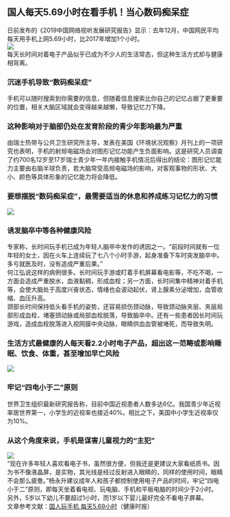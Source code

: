 ## 国人每天5.69小时在看手机！当心数码痴呆症  
日前发布的《2019中国网络视听发展研究报告》显示：去年12月，中国网民平均每天用手机上网5.69小时，比2017年增加1个小时。&nbsp; &nbsp;   
![](http://cdncms.v-keep.cn/wp-content/uploads/2019/10/timg-46.jpg)  
每天长时间对着电子产品似乎已成为不少人的生活常态，但这种生活方式却与健康相背离。  
### 沉迷手机导致“数码痴呆症”  
手机可以随时搜索到你需要的信息，但随着信息搜索比你自己的记忆占据了更重要的位置，相关大脑区域就会变得越来越懒，导致记忆力下降。  
### 这种影响对于脑部仍处在发育阶段的青少年影响最为严重  
由瑞士热带与公共卫生研究所主导，发表在美国《环境状况观察》月刊上的一项研究也表明，手机的射频电磁场会对图形记忆功能产生负面影响。这是研究人员调查了约700名12岁至17岁瑞士青少年一年内接触手机情况后得出的结论：图形记忆能力主要由右脑半球负责，若大脑常受高频电磁场的影响，对客观事物的形状、大小、颜色等具体形象的记忆能力将会降低。  
### 要想摆脱“数码痴呆症”，最需要适当的休息和养成练习记忆力的习惯  
![](http://cdncms.v-keep.cn/wp-content/uploads/2019/10/fop0-hqwsyta1064202.jpg)  
### 诱发脑卒中等各种健康风险  
专家称，长时间玩手机已成为年轻人脑卒中发作的诱因之一。“前段时间就有一位年轻的女士，因在火车上连续玩了七八个小时手游，起身准备下车时突发脑卒中。多亏就医及时，没有造成严重后果。”&nbsp; &nbsp;   
何江弘说这样的病例很多。长时间玩手游或盯着手机屏幕看电影等，不吃不喝，一方面会造成严重脱水，血液黏稠，形成血栓；另一方面，长时间集中精神对着手机等，会使大脑处于高度兴奋状态，情绪也会波动起伏，肾上腺素分泌增加，血管收缩、血压升高。  
颈部长时间保持低头看手机的姿势，还容易损伤颈动脉，导致颈动脉夹层、夹层局部形成血栓，堵塞颈动脉或局部血栓脱落，导致脑卒中。还有一些患者因长时间玩游戏，造成血栓脱落进入视网膜中央动脉，眼睛供血血管被堵死，而导致失明。  
### 生活方式最健康的人每天看2.2小时电子产品，超出这一范畴或影响睡眠、饮食、体重，甚至增加早亡风险  
![](http://cdncms.v-keep.cn/wp-content/uploads/2019/10/timg-48.jpg)  
### 牢记“四电小于二”原则  
世界卫生组织最新研究报告称，目前中国近视患者人数多达6亿。我国青少年近视率居世界第一，小学生的近视率也接近40%。相比之下，美国中小学生近视率仅为10%。  
### 从这个角度来说，手机是谋害儿童视力的“主犯”  
![](http://cdncms.v-keep.cn/wp-content/uploads/2019/10/timg-10-2.jpg)  
“现在许多年轻人喜欢看电子书，虽然很方便，但我还是更建议大家看纸质书。因为书不像液晶屏，是实物，其光线是经过反射进入眼睛的，同样的使用时间，眼睛不会那么疲惫。”杨永升建议成年人和孩子都控制使用电子产品的时间，牢记“四电小于二”原则，即每天坐着看电视、玩电脑、手机和平板电脑的时间少于2小时。另外，5岁以下幼儿不要超过1小时，而1岁以下婴儿最好完全不看电子屏幕。   
文章参考文献：<a href="http://www.jksb.com.cn/html/2019/newspaper_0611/137935.html">国人玩手机 每天5.69小时</a>（健康时报）  

